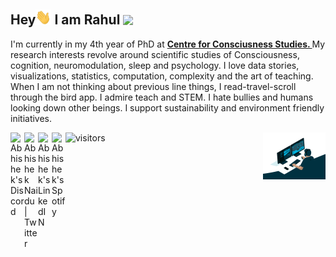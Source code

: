<h2> Hey<img src="https://github.com/rahulvenugopal/rahulvenugopal/blob/main/wave.gif" width="25px"> I am Rahul <img src="https://rahulvenugopal.github.io/haveyoumetrahul/images/Avatar.jpg" width="25px"> </h2>

<p>I'm currently in my 4th year of PhD at <strong><a href="https://ccswebin.com/">Centre for Consciusness Studies. </a></strong>My research interests revolve around scientific studies of Consciousness, cognition, neuromodulation, sleep and psychology. I love data stories, visualizations, statistics, computation, complexity and the art of teaching. When I am not thinking about previous line things, I read-travel-scroll through the bird app. I admire teach and STEM. I hate bullies and humans looking down other beings. I support sustainability and environment friendly initiatives. </p>

<img align="right" src="https://github.com/rahulvenugopal/rahulvenugopal/blob/main/code.gif" width = 100px />

<p>
<a href="https://discord.gg/XTW52Kt">
  <img align="left" alt="Abhishek's Discord" width="22px" src="https://raw.githubusercontent.com/peterthehan/peterthehan/master/assets/discord.svg" />
</a>
<a href="https://twitter.com/abhisheknaiidu">
  <img align="left" alt="Abhishek Naidu | Twitter" width="22px" src="https://raw.githubusercontent.com/peterthehan/peterthehan/master/assets/twitter.svg" />
</a>
<a href="https://www.linkedin.com/in/abhisheknaiidu/">
  <img align="left" alt="Abhishek's LinkedIN" width="22px" src="https://raw.githubusercontent.com/peterthehan/peterthehan/master/assets/linkedin.svg" />
</a>
<a href="https://open.spotify.com/user/e90fe4zsndbm6xoe2t7t8kogf?si=WaLKpwvWTle0btle2qPb6g">
  <img align="left" alt="Abhishek's Spotify" width="22px" src="https://raw.githubusercontent.com/peterthehan/peterthehan/master/assets/spotify.svg" />
</a>
	
![visitors](https://visitor-badge.glitch.me/badge?page_id=https://github.com/rahulvenugopal/&left_color=green&right_color=red)
</p>
